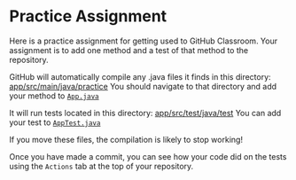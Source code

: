 # Practice Assignment
Here is a practice assignment for getting used to GitHub Classroom.
Your assignment is to add one method and a test of that method to the repository.

GitHub will automatically compile any .java files it finds in this directory: [app/src/main/java/practice](https://github.com/SmithCSC210/practice-assignment/blob/main/app/src/main/java/practice)
You should navigate to that directory and add your method to [`App.java`](https://github.com/SmithCSC210/practice-assignment/blob/main/app/src/main/java/practice/App.java)

It will run tests located in this directory: [app/src/test/java/test](https://github.com/SmithCSC210/practice-assignment/tree/main/app/src/test/java/practice)
You can add your test to [`AppTest.java`](https://github.com/SmithCSC210/practice-assignment/tree/main/app/src/test/java/practice/AppTest.java)

If you move these files, the compilation is likely to stop working!

Once you have made a commit, you can see how your code did on the tests using the `Actions` tab at the top of your repository.
